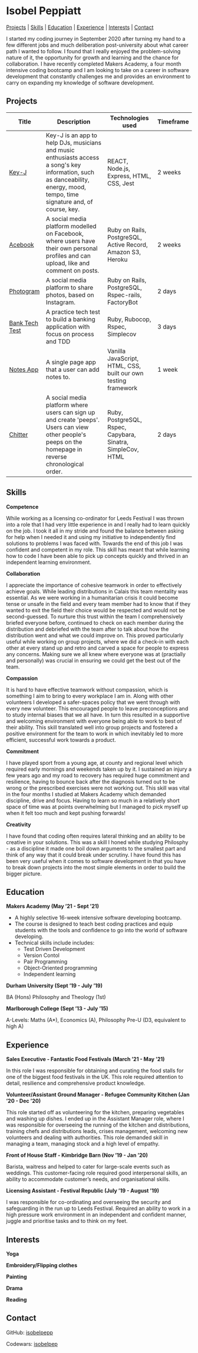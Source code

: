 # Isobel Peppiatt

[Projects](#projects) | [Skills](#skills) | [Education](#education) | [Experience](#experience) | [Interests](#interests) | [Contact](#contact)

I started my coding journey in September 2020 after turning my hand to a few different jobs and much deliberation post-university about what career path I wanted to follow. I found that I really enjoyed the problem-solving nature of it, the opportunity for growth and learning and the chance for collaboration. I have recently completed Makers Academy, a four month intensive coding bootcamp and I am looking to take on a career in software development that constantly challenges me and provides an environment to carry on expanding my knowledge of software development. 

## Projects

| Title    | Description | Technologies used | Timeframe |
|----------|-------------|-------------------|-----------|
|[Key-J](https://github.com/isobelpepp/key-j)| Key-J is an app to help DJs, musicians and music enthusiasts access a song's key information, such as danceability, energy, mood, tempo, time signature and, of course, key.| REACT, Node.js, Express, HTML, CSS, Jest | 2 weeks|
|[Acebook](https://github.com/isobelpepp/acebook-danger-noodles)| A social media platform modelled on Facebook, where users have their own personal profiles and can upload, like and comment on posts. | Ruby on Rails, PostgreSQL, Active Record, Amazon S3, Heroku | 2 weeks |
|[Photogram](https://github.com/isobelpepp/photogram) | A social media platform to share photos, based on Instagram. | Ruby on Rails, PostgreSQL, Rspec-rails, FactoryBot | 2 days |
|[Bank Tech Test](https://github.com/isobelpepp/bank-tech-test) | A practice tech test to build a banking application with focus on process and TDD | Ruby, Rubocop, Rspec, Simplecov | 3 days |
|[Notes App](https://github.com/isobelpepp/js-notes-app) | A single page app that a user can add notes to. | Vanilla JavaScript, HTML, CSS, built our own testing framework | 1 week |
|[Chitter](https://github.com/isobelpepp/chitter-challenge)| A social media platform where users can sign up and create 'peeps'. Users can view other people's peeps on the homepage in reverse chronological order. | Ruby, PostgreSQL, Rspec, Capybara, Sinatra, SimpleCov, HTML | 2 days |

## Skills

**Competence**

While working as a licensing co-ordinator for Leeds Festival I was thrown into a role that I had very little experience in and I really had to learn quickly on the job. I took it all in my stride and found the balance between asking for help when I needed it and using my initiative to independently find solutions to problems I was faced with. Towards the end of this job I was confident and competent in my role. This skill has meant that while learning how to code I have been able to pick up concepts quickly and thrived in an independent learning environment. 

**Collaboration**

I appreciate the importance of cohesive teamwork in order to effectively achieve goals. While leading distributions in Calais this team mentality was essential. As we were working in a humanitarian crisis it could become tense or unsafe in the field and every team member had to know that if they wanted to exit the field their choice would be respected and would not be second-guessed. To nurture this trust within the team I comprehensively briefed everyone before, continued to check on each member during the distribution and debriefed with the team after to talk about how the distribution went and what we could improve on. This proved particularly useful while working on group projects, where we did a check-in with each other at every stand up and retro and carved a space for people to express any concerns. Making sure we all knew where everyone was at (practially and personally) was crucial in ensuring we could get the best out of the team.

**Compassion**

It is hard to have effective teamwork without compassion, which is something I aim to bring to every workplace I am in. Along with other volunteers I developed a safer-spaces policy that we went through with every new volunteer. This encouraged people to leave preconceptions and to study internal biases that we all have. In turn this resulted in a supportive and welcoming environment with everyone being able to work to best of their ability. This skill translated well into group projects and fostered a positive environment for the team to work in which inevitably led to more efficient, successful work towards a product.

**Commitment**

I have played sport from a young age, at county and regional level which required early mornings and weekends taken up by it. I sustained an injury a few years ago and my road to recovery has required huge commitment and resilience, having to bounce back after the diagnosis turned out to be wrong or the prescribed exercises were not working out. This skill was vital in the four months I studied at Makers Academy which demanded discipline, drive and focus. Having to learn so much in a relatively short space of time was at points overwhelming but I managed to pick myself up when it felt too much and kept pushing forwards!

**Creativity**

I have found that coding often requires lateral thinking and an ability to be creative in your solutions. This was a skill I honed while studying Philosphy - as a discipline it made one boil down arguments to the smallest part and think of any way that it could break under scrutiny. I have found this has been very useful when it comes to software development in that you have to break down projects into the most simple elements in order to build the bigger picture.


## Education

**Makers Academy (May ’21 - Sept ’21)**

- A highly selective 16-week intensive software developing bootcamp. 
- The course is designed to teach best coding practices and equip students with the tools and confidence to go into the world of software developing. 
- Technical skills include includes:
    - Test Driven Development
    - Version Contol
    - Pair Programming
    - Object-Oriented programming
    - Independent learning


**Durham University (Sept ’19 - July ’19)**

BA (Hons) Philosophy and Theology (1st)


**Marlborough College (Sept ’13 - July ’15)**

A-Levels: Maths (A*), Economics (A), Philosophy Pre-U (D3, equivalent to high A)


## Experience


**Sales Executive - Fantastic Food Festivals (March ’21 - May ’21)**

In this role I was responsible for obtaining and curating the food stalls for one of the biggest food festivals in the UK. This role required attention to detail, resilience and comprehensive product knowledge.

**Volunteer/Assistant Ground Manager - Refugee Community Kitchen (Jan ’20 - Dec ’20)**

This role started off as volunteering for the kitchen, preparing vegetables and washing up dishes. I ended up in the Assistant Manager role, where I was responsible for overseeing the running of the kitchen and distributions, training chefs and distributions leads, crises management, welcoming new volunteers and dealing with authorities. This role demanded skill in managing a team, managing stock and a high level of empathy.

**Front of House Staff - Kimbridge Barn (Nov ’19 - Jan ’20)**

Barista, waitress and helped to cater for large-scale events such as weddings. This customer-facing role required good interpersonal skills, an ability to accommodate customer’s needs, and organisational skills.

**Licensing Assistant - Festival Republic (July ’19 - August ’19)**

I was responsible for co-ordinating and overseeing the security and safeguarding in the run up to Leeds Festival. Required an ability to work in a high pressure work environment in an independent and confident manner, juggle and prioritise tasks and to think on my feet.


## Interests


**Yoga**

**Embroidery/Flipping clothes**

**Painting**

**Drama**

**Reading**


## Contact

GitHub: [isobelpepp](https://github.com/isobelpepp)

Codewars: [isobelpep](https://www.codewars.com/users/isobelpep)
